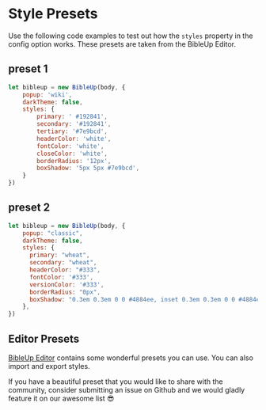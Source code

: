 # Style Presets
Use the following code examples to test out how the `styles` property in the config option works. These presets are taken from the BibleUp Editor.

## preset 1
```js
let bibleup = new BibleUp(body, {
	popup: 'wiki',
	darkTheme: false,
	styles: {
		primary: ' #192841',
		secondary: '#192841',
		tertiary: '#7e9bcd',
		headerColor: 'white',
		fontColor: 'white',
		closeColor: 'white',
		borderRadius: '12px',
		boxShadow: '5px 5px #7e9bcd',
	}
})
```

## preset 2
```js
let bibleup = new BibleUp(body, {
	popup: "classic",
    darkTheme: false,
    styles: {
      primary: "wheat",
      secondary: "wheat",
      headerColor: "#333",
	  fontColor: '#333',
	  versionColor: '#333',
      borderRadius: "0px",
      boxShadow: "0.3em 0.3em 0 0 #4884ee, inset 0.3em 0.3em 0 0 #4884ee",
    },
})
```

## Editor Presets
[BibleUp Editor](https://bibleup.netlify.app/demo/editor) contains some wonderful presets you can use. You can also import and export styles.


If you have a beautiful preset that you would like to share with the community, consider submitting an issue on Github and we would gladly feature it on our awesome list 😎

